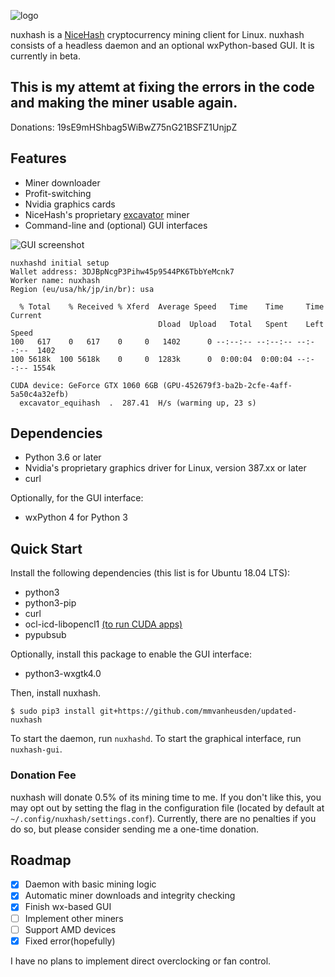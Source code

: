 ![logo](https://raw.githubusercontent.com/YoRyan/nuxhash/master/nuxhash/gui/icons/nuxhash_128x128.png)

nuxhash is a [NiceHash](https://nicehash.com) cryptocurrency mining client for
Linux. nuxhash consists of a headless daemon and an optional wxPython-based GUI.
It is currently in beta.

## This is my attemt at fixing the errors in the code and making the miner usable again.

Donations: 19sE9mHShbag5WiBwZ75nG21BSFZ1UnjpZ

## Features

- Miner downloader
- Profit-switching
- Nvidia graphics cards
- NiceHash's proprietary [excavator](https://github.com/nicehash/excavator) miner
- Command-line and (optional) GUI interfaces

![GUI screenshot](https://raw.githubusercontent.com/wiki/YoRyan/nuxhash/gui_alpha.png)

```
nuxhashd initial setup
Wallet address: 3DJBpNcgP3Pihw45p9544PK6TbbYeMcnk7
Worker name: nuxhash
Region (eu/usa/hk/jp/in/br): usa

  % Total    % Received % Xferd  Average Speed   Time    Time     Time  Current
                                 Dload  Upload   Total   Spent    Left  Speed
100   617    0   617    0     0   1402      0 --:--:-- --:--:-- --:--:--  1402
100 5618k  100 5618k    0     0  1283k      0  0:00:04  0:00:04 --:--:-- 1554k

CUDA device: GeForce GTX 1060 6GB (GPU-452679f3-ba2b-2cfe-4aff-5a50c4a32efb)
  excavator_equihash  .  287.41  H/s (warming up, 23 s)
```

## Dependencies

* Python 3.6 or later
* Nvidia's proprietary graphics driver for Linux, version 387.xx or later
* curl

Optionally, for the GUI interface:

* wxPython 4 for Python 3

## Quick Start

Install the following dependencies (this list is for Ubuntu 18.04 LTS):

* python3
* python3-pip
* curl
* ocl-icd-libopencl1 [(to run CUDA apps)](https://askubuntu.com/questions/1032430/opencl-with-nvidia-390-on-ubunut-18-04)
* pypubsub

Optionally, install this package to enable the GUI interface:

* python3-wxgtk4.0

Then, install nuxhash.

```
$ sudo pip3 install git+https://github.com/mmvanheusden/updated-nuxhash
```

To start the daemon, run `nuxhashd`. To start the graphical interface, run `nuxhash-gui`.

### Donation Fee

nuxhash will donate 0.5% of its mining time to me. If you don't like this, you
may opt out by setting the flag in the configuration file (located by default at
`~/.config/nuxhash/settings.conf`). Currently, there are no penalties if you do
so, but please consider sending me a one-time donation.

## Roadmap

- [x] Daemon with basic mining logic
- [x] Automatic miner downloads and integrity checking
- [X] Finish wx-based GUI
- [ ] Implement other miners
- [ ] Support AMD devices
- [x] Fixed error(hopefully)

I have no plans to implement direct overclocking or fan control.
